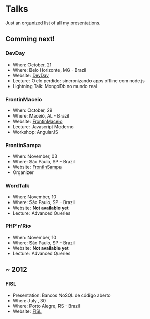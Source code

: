 # Talks

Just an organized list of all my presentations.

## Comming next!

### DevDay
* When: October, 21
* Where: Belo Horizonte, MG - Brazil
* Website: [DevDay](http://devday.devisland.com/)
* Lecture: O elo perdido: sincronizando apps offline com node.js
* Lightning Talk: MongoDb no mundo real

### FrontinMaceio
* When: October, 29
* Where: Maceió, AL - Brazil
* Website: [FrontinMaceio](http://frontinmaceio.com.br/)
* Lecture: Javascript Moderno
* Workshop: AngularJS

### FrontinSampa
* When: November, 03
* Where: São Paulo, SP - Brazil
* Website: [FrontInSampa](http://frontinsampa.com.br/)
* Organizer

### WordTalk
* When: November, 10
* Where: São Paulo, SP - Brazil
* Website: **Not available yet**
* Lecture: Advanced Queries

### PHP'n'Rio
* When: November, 10
* Where: São Paulo, SP - Brazil
* Website: **Not available yet**
* Lecture: Advanced Queries

## ~ 2012

### FISL
* Presentation: Bancos NoSQL de código aberto
* When: July , 30
* Where: Porto Alegre, RS - Brazil
* Website: [FISL](http://fisl.org.br/)
